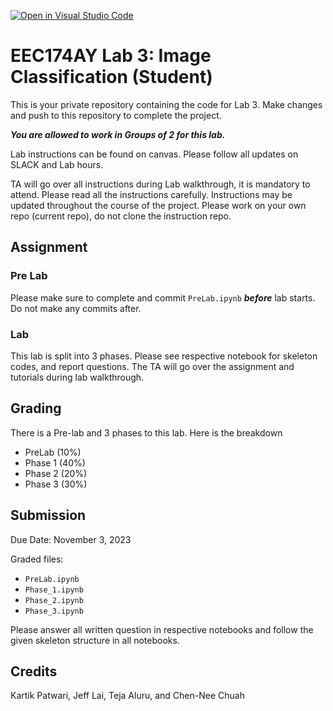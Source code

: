 [![Open in Visual Studio Code](https://classroom.github.com/assets/open-in-vscode-718a45dd9cf7e7f842a935f5ebbe5719a5e09af4491e668f4dbf3b35d5cca122.svg)](https://classroom.github.com/online_ide?assignment_repo_id=12375542&assignment_repo_type=AssignmentRepo)
# EEC174AY Lab 3: Image Classification (Student)

This is your private repository containing the code for Lab 3. Make changes and push to this repository to complete the project.

***You are allowed to work in Groups of 2 for this lab.***

Lab instructions can be found on canvas. Please follow all updates on SLACK and Lab hours.

TA will go over all instructions during Lab walkthrough, it is mandatory to attend. Please read all the instructions carefully. Instructions may be updated throughout the course of the project.
Please work on your own repo (current repo), do not clone the instruction repo. 

## Assignment

### Pre Lab

Please make sure to complete and commit ```PreLab.ipynb``` ***before*** lab starts. Do not make any commits after.

### Lab

This lab is split into 3 phases. Please see respective notebook for skeleton codes, and report questions. The TA will go over the assignment and tutorials during lab walkthrough.

## Grading

There is a Pre-lab and 3 phases to this lab. Here is the breakdown

- PreLab (10%)
- Phase 1 (40%)
- Phase 2 (20%)
- Phase 3 (30%)

## Submission

Due Date: November 3, 2023

Graded files:
- ```PreLab.ipynb```
- ```Phase_1.ipynb```
- ```Phase_2.ipynb```
- ```Phase_3.ipynb```

Please answer all written question in respective notebooks and follow the given skeleton structure in all notebooks.

## Credits
Kartik Patwari, Jeff Lai, Teja Aluru, and Chen-Nee Chuah
